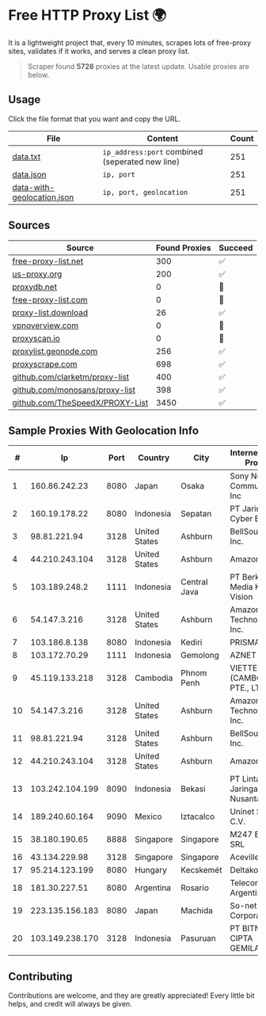 
# Free HTTP Proxy List 🌍

It is a lightweight project that, every 10 minutes, scrapes lots of free-proxy sites, validates if it works, and serves a clean proxy list.


> Scraper found **5728** proxies at the latest update. Usable proxies are below.

## Usage

Click the file format that you want and copy the URL.


|File|Content|Count|
|----|-------|-----|
|[data.txt](https://raw.githubusercontent.com/themiralay/Proxy-List-World/master/data.txt)|`ip_address:port` combined (seperated new line)|251|
|[data.json](https://raw.githubusercontent.com/themiralay/Proxy-List-World/master/data.json)|`ip, port`|251|
|[data-with-geolocation.json](https://raw.githubusercontent.com/themiralay/Proxy-List-World/master/data-with-geolocation.json)|`ip, port, geolocation`|251|

## Sources

|Source|Found Proxies|Succeed|
|------|-------------|-------|
|[free-proxy-list.net](https://free-proxy-list.net)|300|✅|
|[us-proxy.org](https://www.us-proxy.org)|200|✅|
|[proxydb.net](http://proxydb.net)|0|🚫|
|[free-proxy-list.com](https://free-proxy-list.com/?page=&port=&type%5B%5D=http&type%5B%5D=https&up_time=0&search=Search)|0|🚫|
|[proxy-list.download](https://www.proxy-list.download/HTTP)|26|✅|
|[vpnoverview.com](https://vpnoverview.com/privacy/anonymous-browsing/free-proxy-servers)|0|🚫|
|[proxyscan.io](https://www.proxyscan.io)|0|🚫|
|[proxylist.geonode.com](https://proxylist.geonode.com/api/proxy-list?limit=300&page=1&sort_by=lastChecked&sort_type=desc&protocols=http,https)|256|✅|
|[proxyscrape.com](https://api.proxyscrape.com/v2/?request=displayproxies&protocol=http&timeout=10000&country=all&ssl=all&anonymity=all)|698|✅|
|[github.com/clarketm/proxy-list](https://raw.githubusercontent.com/clarketm/proxy-list/master/proxy-list-raw.txt)|400|✅|
|[github.com/monosans/proxy-list](https://raw.githubusercontent.com/monosans/proxy-list/main/proxies/http.txt)|398|✅|
|[github.com/TheSpeedX/PROXY-List](https://raw.githubusercontent.com/TheSpeedX/PROXY-List/master/http.txt)|3450|✅|


## Sample Proxies With Geolocation Info

|#|Ip|Port|Country|City|Internet Service Provider|
|-|--|----|-------|----|-------------------------|
|1|160.86.242.23|8080|Japan|Osaka|Sony Network Communications Inc|
|2|160.19.178.22|8080|Indonesia|Sepatan|PT Jaringan Cyber Evo|
|3|98.81.221.94|3128|United States|Ashburn|BellSouth.net Inc.|
|4|44.210.243.104|3128|United States|Ashburn|Amazon.com|
|5|103.189.248.2|1111|Indonesia|Central Java|PT Berkah Media Kusuma Vision|
|6|54.147.3.216|3128|United States|Ashburn|Amazon Technologies Inc.|
|7|103.186.8.138|8080|Indonesia|Kediri|PRISMA|
|8|103.172.70.29|1111|Indonesia|Gemolong|AZNET|
|9|45.119.133.218|3128|Cambodia|Phnom Penh|VIETTEL (CAMBODIA) PTE., LTD|
|10|54.147.3.216|3128|United States|Ashburn|Amazon Technologies Inc.|
|11|98.81.221.94|3128|United States|Ashburn|BellSouth.net Inc.|
|12|44.210.243.104|3128|United States|Ashburn|Amazon.com|
|13|103.242.104.199|8090|Indonesia|Bekasi|PT Lintas Jaringan Nusantara|
|14|189.240.60.164|9090|Mexico|Iztacalco|Uninet S.A. de C.V.|
|15|38.180.190.65|8888|Singapore|Singapore|M247 Europe SRL|
|16|43.134.229.98|3128|Singapore|Singapore|Aceville Pte.ltd|
|17|95.214.123.199|8080|Hungary|Kecskemét|Deltakon Kft.|
|18|181.30.227.51|8080|Argentina|Rosario|Telecom Argentina S.A|
|19|223.135.156.183|8080|Japan|Machida|So-net Corporation|
|20|103.149.238.170|3128|Indonesia|Pasuruan|PT BITNIAGA CIPTA GEMILANG|



## Contributing

Contributions are welcome, and they are greatly appreciated! Every
little bit helps, and credit will always be given.

